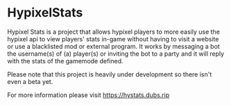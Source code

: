 # HypixelStats
Hypixel Stats is a project that allows hypixel players to more easily use the hypixel api to view players' stats in-game without having to visit a website or use a blacklisted mod or external program.
It works by messaging a bot the username(s) of (a) player(s) or inviting the bot to a party and it will reply with the stats of the gamemode defined.

Please note that this project is heavily under development so there isn't even a beta yet.

For more information please visit https://hystats.dubs.rip
